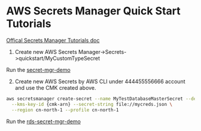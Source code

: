 # AWS Secrets Manager Quick Start Tutorials

[Offical Secrets Manager Tutorials doc](https://docs.aws.amazon.com/secretsmanager/latest/userguide/tutorials.html)

1. Create new AWS Secrets Manager->Secrets->quickstart/MyCustomTypeSecret

  Run the [secret-mgr-demo](secret-mgr-demo.py)

2. Create new AWS Secrets by AWS CLI under 444455556666 account and use the CMK created above.
  ```bash
  aws secretsmanager create-secret --name MyTestDatabaseMasterSecret --description "Test secret for RDS" \
    --kms-key-id {cmk-arn} --secret-string file://mycreds.json \
    --region cn-north-1 --profile cn-north-1
  ```
  Run the [rds-secret-mgr-demo](rds-secret-mgr-demo.py)
